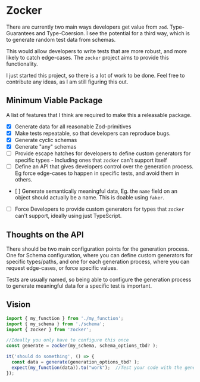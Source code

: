 # Zocker

There are currently two main ways developers get value from `zod`. Type-Guarantees and Type-Coersion. I see the potential for a third way, which is to generate random test data from schemas.

This would allow developers to write tests that are more robust, and more likely to catch edge-cases. The `zocker` project aims to provide this functionality.

I just started this project, so there is a lot of work to be done. Feel free to contribute any ideas, as I am still figuring this out.

## Minimum Viable Package

A list of features that I think are required to make this a releasable package.

- [x] Generate data for all reasonable Zod-primitives
- [x] Make tests repeatable, so that developers can reproduce bugs.
- [x] Generate cyclic schemas
- [x] Generate "any" schemas
- [ ] Provide escape hatches for developers to define custom generators for specific types - Including ones that `zocker` can't support itself
- [ ] Define an API that gives developers control over the generation process. Eg force edge-cases to happen in specific tests, and avoid them in others.
- [ ] Generate semantically meaningful data, Eg. the `name` field on an object should actually be a name. This is doable using `faker`.
- [ ] Force Developers to provide custom generators for types that `zocker` can't support, ideally using just TypeScript.

## Thoughts on the API

There should be two main configuration points for the generation process.
One for Schema configuration, where you can define custom generators for specific types/paths, and one for each generation process, where you can request edge-cases, or force specific values.

Tests are usually named, so being able to configure the generation process to generate meaningful data for a specific test is important.

## Vision

```ts
import { my_function } from './my_function';
import { my_schema } from './schema';
import { zocker } from 'zocker';

//Ideally you only have to configure this once
const generate = zocker(my_schema, schema_options_tbd? );

it('should do something', () => {
  const data = generate(generation_options_tbd? );
  expect(my_function(data)).to("work");	 //Test your code with the generated data
});
```
